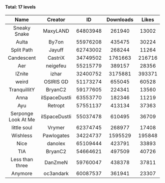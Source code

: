 #### Total: 17 levels

| Name | Creator | ID | Downloads | Likes |
|:---:|:---:|:---:|:---:|:---:|
| Sneaky Snake | MaxyLAND | 64803948 | 261940 | 13002
| Aulta | By7on | 55976208 | 435475 | 30224
| Split Path | Jayuff | 62743002 | 268244 | 11264
| Candescent | CastriX | 34749502 | 1761663 | 216716
| Aer | neigefeu | 55215779 | 389157 | 28356
| IZnite | izhar | 32400752 | 3175881 | 393371
| weird | OSIRIS GD | 51173274 | 655045 | 60528
| TranquillitY | BryanC2 | 59177605 | 224341 | 13560
| Anna | iISpaceDustIi | 63553770 | 182346 | 11219
| Ayu | Retropt | 57551137 | 413134 | 37363
| Serponge Look At Me | iISpaceDustIi | 55037478 | 610495 | 36709
| little soul | Vrymer | 62374745 | 268977 | 17408
| Wishless | Pawlogates | 34224737 | 1595529 | 195848
| Nice | danolex | 65109444 | 423791 | 33893
|  TIA | BryanC2 | 54664621 | 497509 | 40726
| Less than three | DanZmeN | 59760047 | 438378 | 37811
| Anymore | oc3andark | 60087537 | 361941 | 23307
